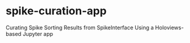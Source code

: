 # spike-curation-app
Curating Spike Sorting Results from SpikeInterface Using a Holoviews-based Jupyter app
